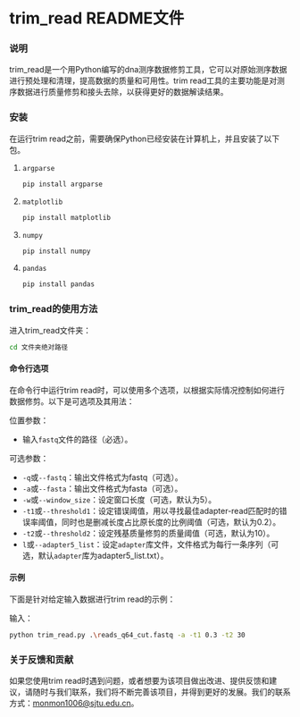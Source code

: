 # trim_read README文件

### 说明

trim_read是一个用Python编写的dna测序数据修剪工具，它可以对原始测序数据进行预处理和清理，提高数据的质量和可用性。trim read工具的主要功能是对测序数据进行质量修剪和接头去除，以获得更好的数据解读结果。



### 安装

在运行trim read之前，需要确保Python已经安装在计算机上，并且安装了以下包。

1. `argparse`

   ```bash
   pip install argparse
   ```

2. `matplotlib`

   ```bash
   pip install matplotlib
   ```

3. `numpy`

   ```bash
   pip install numpy
   ```

4. `pandas`

   ```bash
   pip install pandas
   ```



### trim_read的使用方法

进入trim_read文件夹：

```bash
cd 文件夹绝对路径
```

#### 命令行选项

在命令行中运行trim read时，可以使用多个选项，以根据实际情况控制如何进行数据修剪。以下是可选项及其用法：

位置参数：

- 输入`fastq`文件的路径（必选）。

可选参数：

- `-q`或`--fastq`：输出文件格式为fastq（可选）。
- `-a`或`--fasta`：输出文件格式为fasta（可选）。
- `-w`或`--window_size`：设定窗口长度（可选，默认为5）。
- `-t1`或`--threshold1`：设定错误阈值，用以寻找最佳adapter-read匹配时的错误率阈值，同时也是删减长度占比原长度的比例阈值（可选，默认为0.2）。
- `-t2`或`--threshold2`：设定残基质量修剪的质量阈值（可选，默认为10）。
- `l`或`--adapter5_list`：设定`adapter`库文件，文件格式为每行一条序列（可选，默认`adapter`库为adapter5_list.txt）。



#### 示例

下面是针对给定输入数据进行trim read的示例：

输入：

```bash
python trim_read.py .\reads_q64_cut.fastq -a -t1 0.3 -t2 30
```



### 关于反馈和贡献

如果您使用trim read时遇到问题，或者想要为该项目做出改进、提供反馈和建议，请随时与我们联系，我们将不断完善该项目，并得到更好的发展。我们的联系方式：monmon1006@sjtu.edu.cn。